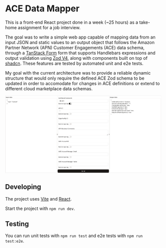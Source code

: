 # ACE Data Mapper

This is a front-end React project done in a week (~25 hours) as a take-home assignment for a job interview.

The goal was to write a simple web app capable of mapping data from an input JSON and static values to an output object that follows the Amazon Partner Network (APN) Customer Engagements (ACE) data schema, through a [TanStack Form](https://tanstack.com/form/latest) form that supports Handlebars expressions and output validation using [Zod V4](https://zod.dev/), along with components built on top of [shadcn](https://ui.shadcn.com/). These features are tested by automated unit and e2e tests.

My goal with the current architecture was to provide a reliable dynamic structure that would only require the defined ACE Zod schema to be updated in order to accomodate for changes in ACE definitions or extend to different cloud marketplace data schemas.

![Screenshot](image.png)

## Developing

The project uses [Vite](https://vite.dev/guide/) and [React](https://react.dev/).

Start the project with `npm run dev`.

## Testing

You can run unit tests with `npm run test` and e2e tests with `npm run test:e2e`.
